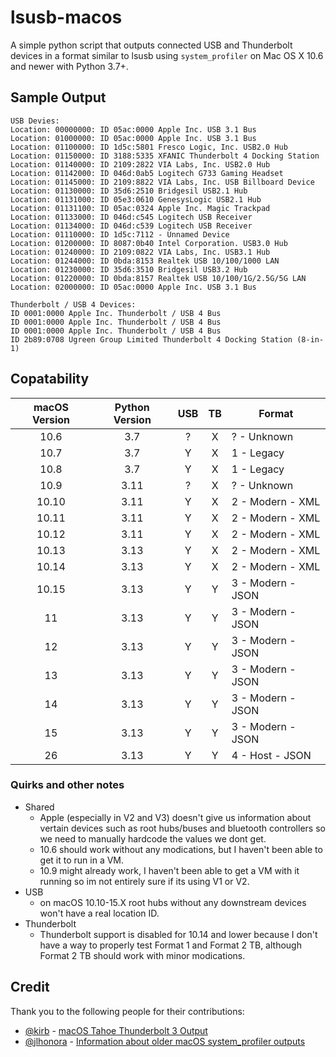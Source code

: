 # lsusb-macos
A simple python script that outputs connected USB and Thunderbolt devices in a format similar to lsusb using `system_profiler` on Mac OS X 10.6 and newer with Python 3.7+.

## Sample Output
```
USB Devies:
Location: 00000000: ID 05ac:0000 Apple Inc. USB 3.1 Bus
Location: 01000000: ID 05ac:0000 Apple Inc. USB 3.1 Bus
Location: 01100000: ID 1d5c:5801 Fresco Logic, Inc. USB2.0 Hub
Location: 01150000: ID 3188:5335 XFANIC Thunderbolt 4 Docking Station
Location: 01140000: ID 2109:2822 VIA Labs, Inc. USB2.0 Hub
Location: 01142000: ID 046d:0ab5 Logitech G733 Gaming Headset
Location: 01145000: ID 2109:8822 VIA Labs, Inc. USB Billboard Device
Location: 01130000: ID 35d6:2510 Bridgesil USB2.1 Hub
Location: 01131000: ID 05e3:0610 GenesysLogic USB2.1 Hub
Location: 01131100: ID 05ac:0324 Apple Inc. Magic Trackpad
Location: 01133000: ID 046d:c545 Logitech USB Receiver
Location: 01134000: ID 046d:c539 Logitech USB Receiver
Location: 01110000: ID 1d5c:7112 - Unnamed Device
Location: 01200000: ID 8087:0b40 Intel Corporation. USB3.0 Hub
Location: 01240000: ID 2109:0822 VIA Labs, Inc. USB3.1 Hub
Location: 01244000: ID 0bda:8153 Realtek USB 10/100/1000 LAN
Location: 01230000: ID 35d6:3510 Bridgesil USB3.2 Hub
Location: 01220000: ID 0bda:8157 Realtek USB 10/100/1G/2.5G/5G LAN
Location: 02000000: ID 05ac:0000 Apple Inc. USB 3.1 Bus

Thunderbolt / USB 4 Devices:
ID 0001:0000 Apple Inc. Thunderbolt / USB 4 Bus
ID 0001:0000 Apple Inc. Thunderbolt / USB 4 Bus
ID 0001:0000 Apple Inc. Thunderbolt / USB 4 Bus
ID 2b89:0708 Ugreen Group Limited Thunderbolt 4 Docking Station (8-in-1)
```

## Copatability
| macOS Version | Python Version | USB | TB  | Format            |
| :-----------: | :------------: | :-: | :-: | ----------------- |
| 10.6          | 3.7            |  ?  | X   | ? - Unknown       |
| 10.7          | 3.7            |  Y  | X   | 1 - Legacy        |
| 10.8          | 3.7            |  Y  | X   | 1 - Legacy        |
| 10.9          | 3.11           |  ?  | X   | ? - Unknown       |
| 10.10         | 3.11           |  Y  | X   | 2 - Modern - XML  |
| 10.11         | 3.11           |  Y  | X   | 2 - Modern - XML  |
| 10.12         | 3.11           |  Y  | X   | 2 - Modern - XML  |
| 10.13         | 3.13           |  Y  | X   | 2 - Modern - XML  |
| 10.14         | 3.13           |  Y  | X   | 2 - Modern - XML  |
| 10.15         | 3.13           |  Y  | Y   | 3 - Modern - JSON |
| 11            | 3.13           |  Y  | Y   | 3 - Modern - JSON |
| 12            | 3.13           |  Y  | Y   | 3 - Modern - JSON |
| 13            | 3.13           |  Y  | Y   | 3 - Modern - JSON |
| 14            | 3.13           |  Y  | Y   | 3 - Modern - JSON |
| 15            | 3.13           |  Y  | Y   | 3 - Modern - JSON |
| 26            | 3.13           |  Y  | Y   | 4 - Host - JSON   |

### Quirks and other notes
- Shared
    - Apple (especially in V2 and V3) doesn't give us information about vertain devices such as root hubs/buses and bluetooth controllers so we need to manually hardcode the values we dont get.
    - 10.6 should work without any modications, but I haven't been able to get it to run in a VM.
    - 10.9 might already work, I haven't been able to get a VM with it running so im not entirely sure if its using V1 or V2.
- USB
    - on macOS 10.10-15.X root hubs without any downstream devices won't have a real location ID.
- Thunderbolt
    - Thunderbolt support is disabled for 10.14 and lower because I don't have a way to properly test Format 1 and Format 2 TB, although Format 2 TB should work with minor modications.

## Credit
Thank you to the following people for their contributions:
- [@kirb](https://github.com/kirb) - [macOS Tahoe Thunderbolt 3 Output](./tests/Version4/tahoe_tb_kirb.json)
- [@jlhonora](https://github.com/jlhonora) - [Information about older macOS system_profiler outputs ](https://github.com/jlhonora/lsusb)